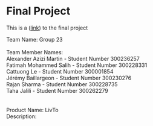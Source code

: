 # Final Project
This is a ([link](https://uoseg23.github.io/final-project/)) to the final project

Team Name: Group 23<br/>
<br/>
Team Member Names:<br/>
Alexander Azizi Martin - Student Number 300236257 <br/>
Fatimah Mohammed Salih - Student Number 300228331 <br/>
Cattuong Le - Student Number 300001854  <br/>
Jérémy Baillargeon - Student Number 300230276 <br/>
Rajan Sharma - Student Number 300228735 <br/>
Taha Jalili - Student Number 300262279 <br/>
<br/>
<br/>
Product Name: LivTo
<br/>
Description:<br/>
